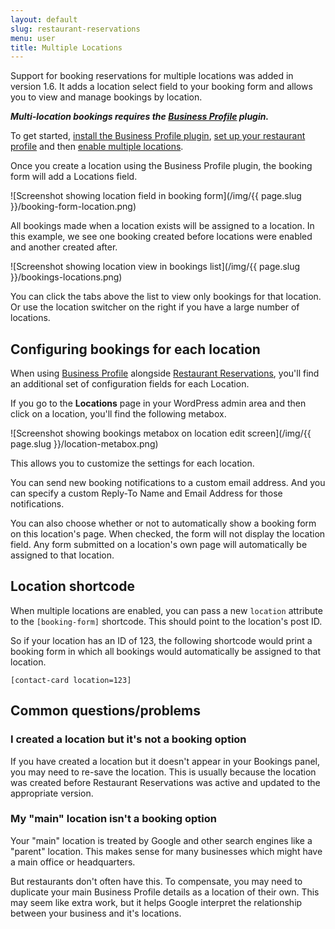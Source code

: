 ```yaml
---
layout: default
slug: restaurant-reservations
menu: user
title: Multiple Locations
---
```


Support for booking reservations for multiple locations was added in version 1.6. It adds a location select field to your booking form and allows you to view and manage bookings by location.

_**Multi-location bookings requires the [Business Profile](http://wordpress.org/plugins/business-profile/) plugin.**_

To get started, [install the Business Profile plugin](http://127.0.0.1:4000/plugins/business-profile/user/getting-started/install), [set up your restaurant profile](http://127.0.0.1:4000/plugins/business-profile/user/getting-started/setup) and then [enable multiple locations](http://127.0.0.1:4000/plugins/business-profile/user/getting-started/locations).

Once you create a location using the Business Profile plugin, the booking form will add a Locations field.

![Screenshot showing location field in booking form](/img/{{ page.slug }}/booking-form-location.png)

All bookings made when a location exists will be assigned to a location. In this example, we see one booking created before locations were enabled and another created after.

![Screenshot showing location view in bookings list](/img/{{ page.slug }}/bookings-locations.png)

You can click the tabs above the list to view only bookings for that location. Or use the location switcher on the right if you have a large number of locations.

## Configuring bookings for each location

When using [Business Profile](http://wordpress.org/plugins/business-profile/) alongside [Restaurant Reservations](https://wordpress.org/plugins/restaurant-reservations/), you'll find an additional set of configuration fields for each Location.

If you go to the **Locations** page in your WordPress admin area and then click on a location, you'll find the following metabox.

![Screenshot showing bookings metabox on location edit screen](/img/{{ page.slug }}/location-metabox.png)

This allows you to customize the settings for each location.

You can send new booking notifications to a custom email address. And you can specify a custom Reply-To Name and Email Address for those notifications.

You can also choose whether or not to automatically show a booking form on this location's page. When checked, the form will not display the location field. Any form submitted on a location's own page will automatically be assigned to that location.

## Location shortcode

When multiple locations are enabled, you can pass a new `location` attribute to the `[booking-form]` shortcode. This should point to the location's post ID.

So if your location has an ID of 123, the following shortcode would print a booking form in which all bookings would automatically be assigned to that location.

	[contact-card location=123]


## Common questions/problems

### I created a location but it's not a booking option
If you have created a location but it doesn't appear in your Bookings panel, you may need to re-save the location. This is usually because the location was created before Restaurant Reservations was active and updated to the appropriate version.

### My "main" location isn't a booking option
Your "main" location is treated by Google and other search engines like a "parent" location. This makes sense for many businesses which might have a main office or headquarters.

But restaurants don't often have this. To compensate, you may need to duplicate your main Business Profile details as a location of their own. This may seem like extra work, but it helps Google interpret the relationship between your business and it's locations.
